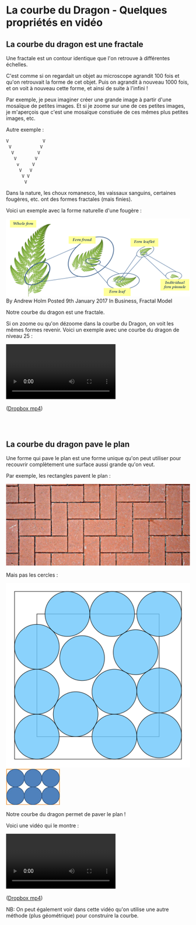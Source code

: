 # La courbe du Dragon - Quelques propriétés en vidéo

## La courbe du dragon est une fractale

Une fractale est un contour identique que l'on retrouve à différentes échelles.

C'est comme si on regardait un objet au microscope agrandit 100 fois et qu'on retrouvait la forme de cet objet. Puis on agrandit à nouveau 1000 fois, et on voit à nouveau cette forme, et ainsi de suite à l'infini !

Par exemple, je peux imaginer créer une grande image à partir d'une mosaïque de petites images. Et si je zoome sur une de ces petites images, je m'aperçois que c'est une mosaïque constiuée de ces mêmes plus petites images, etc.

Autre exemple :

```
V             V
 V           V
  V         V
   V       V
    v     V
     V   V
      V V
       V
```

Dans la nature, les choux romanesco, les vaissaux sanguins, certaines fougères, etc. ont des formes fractales (mais finies).

Voici un exemple avec la forme naturelle d'une fougère :

![Fern6](img/Fern6.png) 
By Andrew Holm  Posted 9th January 2017  In Business, Fractal Model

Notre courbe du dragon est une fractale.

Si on zoome ou qu'on dézoome dans la courbe du Dragon, on voit les mêmes formes revenir. Voici un exemple avec une courbe du dragon de niveau 25 :

<!--https://www.youtube.com/watch?v=J7IKKzzApg8-->

<video controls>
  <source src="https://www.dropbox.com/s/4harhnzpahpch1c/41%20Iteration%20Dragon%20Curve%20Zoom%20Test.mp4?raw=1" type="video/mp4">
Your browser does not support the video tag
</video>


([Dropbox mp4](https://www.dropbox.com/s/4harhnzpahpch1c/41%20Iteration%20Dragon%20Curve%20Zoom%20Test.mp4?dl=0))

<br><br>

## La courbe du dragon pave le plan

Une forme qui pave le plan est une forme unique qu'on peut utiliser pour recouvrir complètement une surface aussi grande qu'on veut.

Par exemple, les rectangles pavent le plan :

![rectPavage](img/rectPavage.jpg) 

Mais pas les cercles :

![cerclePavage](img/cerclePavage.png) 
![cerclePavage2](img/cerclePavage2.png) 

Notre courbe du dragon permet de paver le plan !

Voici une vidéo qui le montre :

<!-- https://www.youtube.com/watch?v=-sad-hmgZIs -->

<video controls>
  <source src="https://www.dropbox.com/s/59c39oenu9yxrcv/The%20Dragon%20Curve%20%28visual%20construction%3B%20plane%20tiling%29.mp4?raw=1" type="video/mp4">
Your browser does not support the video tag.
</video>




([Dropbox mp4](https://www.dropbox.com/s/59c39oenu9yxrcv/The%20Dragon%20Curve%20%28visual%20construction%3B%20plane%20tiling%29.mp4?dl=0))

NB: On peut également voir dans cette vidéo qu'on utilise une autre méthode (plus géométrique) pour construire la courbe.
